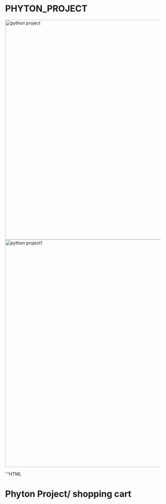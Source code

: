 # PHYTON_PROJECT
<img width="710" alt="python project" src="https://user-images.githubusercontent.com/84330931/120858436-c77f5b00-c550-11eb-8e24-2383eb9bde2e.PNG">
<img width="734" alt="python project1" src="https://user-images.githubusercontent.com/84330931/120858449-cb12e200-c550-11eb-865a-042d477d199e.PNG">

'''HTML
<html>
<head>
<meta charset="ISO-8859-1">

</head>
<body>
<h1>Phyton Project/ shopping cart</h1>
</body>

